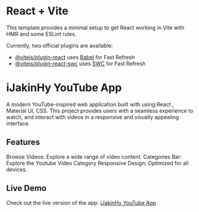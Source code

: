 # React + Vite

This template provides a minimal setup to get React working in Vite with HMR and some ESLint rules.

Currently, two official plugins are available:

- [@vitejs/plugin-react](https://github.com/vitejs/vite-plugin-react/blob/main/packages/plugin-react/README.md) uses [Babel](https://babeljs.io/) for Fast Refresh
- [@vitejs/plugin-react-swc](https://github.com/vitejs/vite-plugin-react-swc) uses [SWC](https://swc.rs/) for Fast Refresh

# iJakinHy YouTube App

A modern YouTube-inspired web application built with using:React , Material UI, CSS. This project provides users with a seamless experience to watch, and interact with videos in a responsive and visually appealing interface.

## Features

Browse Videos: Explore a wide range of video content.
Categories Bar: Explore the Youtube Video Category
Responsive Design: Optimized for all devices.

## Live Demo

Check out the live version of the app: [iJakinHy YouTube App](https://ijakinhy-youtube.netlify.app/)
